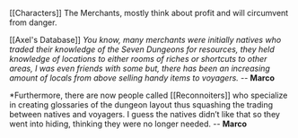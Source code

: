 [[Characters]]
The Merchants, mostly think about profit and will circumvent from danger.

[[Axel's Database]]
*You know, many merchants were initially natives who traded their knowledge of the Seven Dungeons for resources, they held knowledge of locations to either rooms of riches or shortcuts to other areas, I was even friends with some but, there has been an increasing amount of locals from above selling handy items to voyagers.* -- **Marco**

*Furthermore, there are now people called [[Reconnoiters]] who specialize in creating glossaries of the dungeon layout thus squashing the trading between natives and voyagers. I guess the natives didn’t like that so they went into hiding, thinking they were no longer needed.  -- **Marco**

